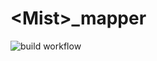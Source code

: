 # \<Mist\>_mapper

![build workflow](https://github.com/dehui333/Course-GenomeMapper/actions/workflows/cmake.yml/badge.svg)
